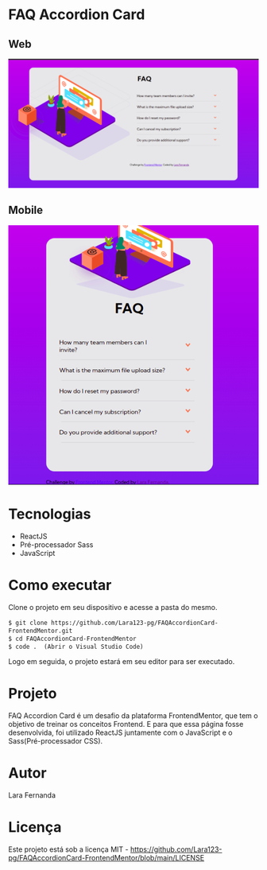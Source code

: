 # FAQ Accordion Card

## Web
<img src='src/images/image1.png'>

## Mobile
<img src='src/images/image2.png'>

# Tecnologias

<ul>
    <li>ReactJS</li>
    <li>Pré-processador Sass</li>
    <li>JavaScript</li>
</ul>

# Como executar

Clone o projeto em seu dispositivo e acesse a pasta do mesmo.

```
$ git clone https://github.com/Lara123-pg/FAQAccordionCard-FrontendMentor.git
$ cd FAQAccordionCard-FrontendMentor
$ code .  (Abrir o Visual Studio Code)
```

Logo em seguida, o projeto estará em seu editor para ser executado.

# Projeto

FAQ Accordion Card é um desafio da plataforma FrontendMentor, que tem o objetivo de treinar os conceitos Frontend. E para que essa página fosse desenvolvida, foi utilizado ReactJS juntamente com o JavaScript e o Sass(Pré-processador CSS).

# Autor

Lara Fernanda

# Licença

Este projeto está sob a licença MIT - https://github.com/Lara123-pg/FAQAccordionCard-FrontendMentor/blob/main/LICENSE
